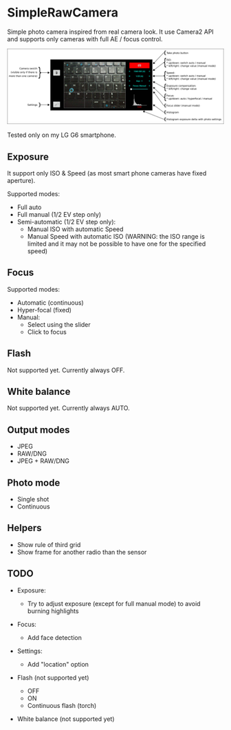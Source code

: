 # SimpleRawCamera

Simple photo camera inspired from real camera look.
It use Camera2 API and supports only cameras with full AE / focus control.

![Main View](img/help.jpg)

Tested only on my LG G6 smartphone.

## Exposure

It support only ISO & Speed (as most smart phone cameras have fixed aperture).

Supported modes:
* Full auto
* Full manual (1/2 EV step only)
* Semi-automatic (1/2 EV step only):
  * Manual ISO with automatic Speed
  * Manual Speed with automatic ISO (WARNING: the ISO range is limited and it may not be possible to have one for the specified speed)

## Focus

Supported modes:
* Automatic (continuous)
* Hyper-focal (fixed)
* Manual:
  * Select using the slider
  * Click to focus

## Flash

Not supported yet.
Currently always OFF.

## White balance

Not supported yet.
Currently always AUTO.

## Output modes

* JPEG
* RAW/DNG
* JPEG + RAW/DNG

## Photo mode

* Single shot
* Continuous

## Helpers
* Show rule of third grid
* Show frame for another radio than the sensor

## TODO

* Exposure:
  * Try to adjust exposure (except for full manual mode) to avoid burning highlights

* Focus:
  * Add face detection

* Settings:
  * Add "location" option

* Flash (not supported yet)
  * OFF
  * ON
  * Continuous flash (torch)

* White balance (not supported yet)
